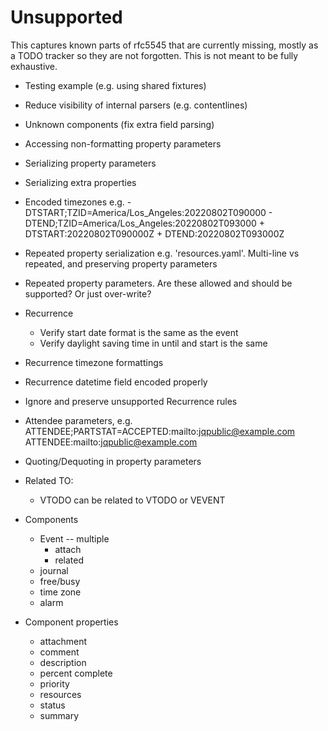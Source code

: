 # Unsupported

This captures known parts of rfc5545 that are currently missing, mostly as a
TODO tracker so they are not forgotten. This is not meant to be fully exhaustive.

- Testing example (e.g. using shared fixtures)
- Reduce visibility of internal parsers (e.g. contentlines)
- Unknown components (fix extra field parsing)
- Accessing non-formatting property parameters
- Serializing property parameters
- Serializing extra properties
- Encoded timezones e.g.
        - DTSTART;TZID=America/Los_Angeles:20220802T090000
        - DTEND;TZID=America/Los_Angeles:20220802T093000
        + DTSTART:20220802T090000Z
        + DTEND:20220802T093000Z
- Repeated property serialization e.g. 'resources.yaml'. Multi-line vs repeated, and preserving property parameters
- Repeated property parameters. Are these allowed and should be supported? Or just over-write?
- Recurrence
  - Verify start date format is the same as the event
  - Verify daylight saving time in until and start is the same
- Recurrence timezone formattings
- Recurrence datetime field encoded properly
- Ignore and preserve unsupported Recurrence rules
- Attendee parameters, e.g.
    ATTENDEE;PARTSTAT=ACCEPTED:mailto:jqpublic@example.com
    ATTENDEE:mailto:jqpublic@example.com
- Quoting/Dequoting in property parameters

- Related TO:
    - VTODO can be related to VTODO or VEVENT

- Components
  - Event
    -- multiple
    - attach
    - related
  - journal
  - free/busy
  - time zone
  - alarm

- Component properties
  - attachment
  - comment
  - description
  - percent complete
  - priority
  - resources
  - status
  - summary
